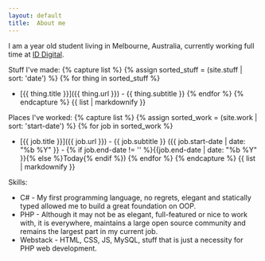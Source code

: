 ```yaml
---
layout: default
title:  About me
---
```


I am a <span class='years-from' data-date='1997-05-04'></span> year old student living in Melbourne, Australia, 
currently working full time at [ID Digital](/work/iddigital-full-time.html)</span>.

Stuff I've made:
{% capture list %}
{% assign sorted_stuff = (site.stuff | sort: 'date')  %}
{% for thing in sorted_stuff %}
 - [{{ thing.title }}]({{ thing.url }}) - {{ thing.subtitle }}
{% endfor %}
{% endcapture %}
{{ list | markdownify }}

Places I've worked:
{% capture list %}
{% assign sorted_work = (site.work | sort: 'start-date')  %}
{% for job in sorted_work %}
 - [{{ job.title }}]({{ job.url }}) - {{ job.subtitle }} ({{ job.start-date | date: "%b %Y"  }} - {% if job.end-date != '' %}{{job.end-date | date: "%b %Y" }}{% else %}Today{% endif %})
{% endfor %}
{% endcapture %}
{{ list | markdownify }}

Skills:

 - C# - My first programming language, no regrets, elegant and statically typed allowed me to build a great foundation on OOP.
 - PHP - Although it may not be as elegant, full-featured or nice to work with, it is everywhere, maintains a large open source community and remains the largest part in my current job.
 - Webstack - HTML, CSS, JS, MySQL, stuff that is just a necessity for PHP web development.
